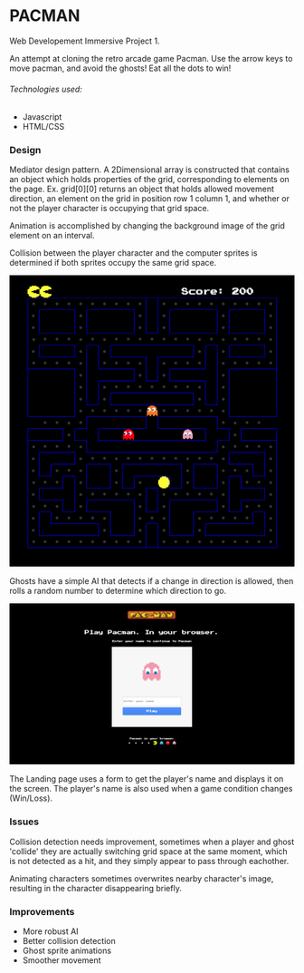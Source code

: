 # PACMAN
Web Developement Immersive Project 1. 

An attempt at cloning the retro arcade game Pacman. Use the arrow keys to move pacman, and avoid the ghosts! Eat all the dots to win!

###### Technologies used:
* Javascript
* HTML/CSS

### Design
Mediator design pattern. A 2Dimensional array is constructed that contains an object which holds properties of the grid, corresponding to elements on the page. Ex. grid[0][0] returns an object that holds allowed movement direction, an element on the grid in position row 1 column 1, and whether or not the player character is occupying that grid space.

Animation is accomplished by changing the background image of the grid element on an interval.

Collision between the player character and the computer sprites is determined if both sprites occupy the same grid space.

![alt text](https://github.com/mattBedell/Pacman/blob/master/Screenshots/gameplay.png?raw=true "Gameplay")

Ghosts have a simple AI that detects if a change in direction is allowed, then rolls a random number to determine which direction to go.



![alt text](https://github.com/mattBedell/Pacman/blob/master/Screenshots/pacmanLanding.png?raw=true "Gameplay")

The Landing page uses a form to get the player's name and displays it on the screen.  The player's name is also used when a game condition changes (Win/Loss).


### Issues
Collision detection needs improvement, sometimes when a player and ghost 'collide' they are actually switching grid space at the same moment, which is not detected as a hit, and they simply appear to pass through eachother.

Animating characters sometimes overwrites nearby character's image, resulting in the character disappearing briefly.

### Improvements

* More robust AI
* Better collision detection
* Ghost sprite animations
* Smoother movement


